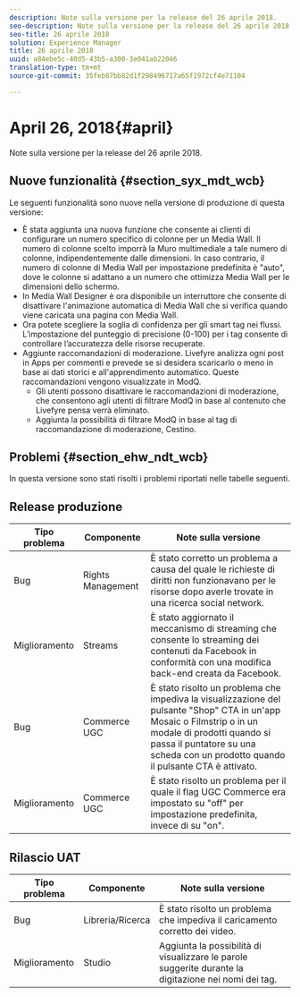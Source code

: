 ```yaml
---
description: Note sulla versione per la release del 26 aprile 2018.
seo-description: Note sulla versione per la release del 26 aprile 2018.
seo-title: 26 aprile 2018
solution: Experience Manager
title: 26 aprile 2018
uuid: a84ebe5c-40d5-43b5-a300-3e041ab22046
translation-type: tm+mt
source-git-commit: 35feb87bb82d1f298496717a65f1972cf4e71104

---
```



# April 26, 2018{#april}

Note sulla versione per la release del 26 aprile 2018.

## Nuove funzionalità {#section_syx_mdt_wcb}

Le seguenti funzionalità sono nuove nella versione di produzione di questa versione:

* È stata aggiunta una nuova funzione che consente ai clienti di configurare un numero specifico di colonne per un Media Wall. Il numero di colonne scelto imporrà la Muro multimediale a tale numero di colonne, indipendentemente dalle dimensioni. In caso contrario, il numero di colonne di Media Wall per impostazione predefinita è "auto", dove le colonne si adattano a un numero che ottimizza Media Wall per le dimensioni dello schermo.
* In Media Wall Designer è ora disponibile un interruttore che consente di disattivare l'animazione automatica di Media Wall che si verifica quando viene caricata una pagina con Media Wall.
* Ora potete scegliere la soglia di confidenza per gli smart tag nei flussi. L’impostazione del punteggio di precisione (0-100) per i tag consente di controllare l’accuratezza delle risorse recuperate.
* Aggiunte raccomandazioni di moderazione. Livefyre analizza ogni post in Apps per commenti e prevede se si desidera scaricarlo o meno in base ai dati storici e all'apprendimento automatico. Queste raccomandazioni vengono visualizzate in ModQ.
   * Gli utenti possono disattivare le raccomandazioni di moderazione, che consentono agli utenti di filtrare ModQ in base al contenuto che Livefyre pensa verrà eliminato.
   * Aggiunta la possibilità di filtrare ModQ in base al tag di raccomandazione di moderazione, Cestino.

## Problemi {#section_ehw_ndt_wcb}

In questa versione sono stati risolti i problemi riportati nelle tabelle seguenti.

## Release produzione

| **Tipo problema** | **Componente** | **Note sulla versione** |
|---|---|---|
| Bug | Rights Management | È stato corretto un problema a causa del quale le richieste di diritti non funzionavano per le risorse dopo averle trovate in una ricerca social network. |
| Miglioramento | Streams | È stato aggiornato il meccanismo di streaming che consente lo streaming dei contenuti da Facebook in conformità con una modifica back-end creata da Facebook. |
| Bug | Commerce UGC | È stato risolto un problema che impediva la visualizzazione del pulsante "Shop" CTA in un'app Mosaic o Filmstrip o in un modale di prodotti quando si passa il puntatore su una scheda con un prodotto quando il pulsante CTA è attivato. |
| Miglioramento | Commerce UGC | È stato risolto un problema per il quale il flag UGC Commerce era impostato su "off" per impostazione predefinita, invece di su "on". |

## Rilascio UAT

| **Tipo problema** | **Componente** | **Note sulla versione** |
|---|---|---|
| Bug | Libreria/Ricerca | È stato risolto un problema che impediva il caricamento corretto dei video. |
| Miglioramento | Studio | Aggiunta la possibilità di visualizzare le parole suggerite durante la digitazione nei nomi dei tag. |

